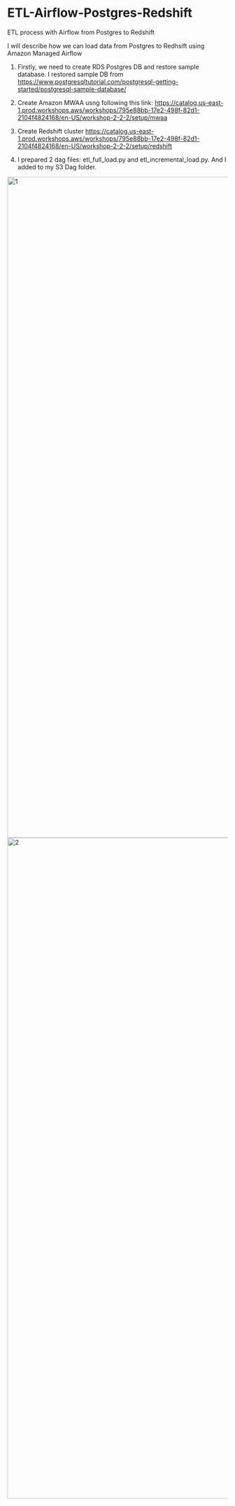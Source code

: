 # ETL-Airflow-Postgres-Redshift
ETL process with Airflow from Postgres to Redshift

I will describe how we can load data from Postgres to Redhsift using Amazon Managed Airflow 

1. Firstly, we need to create RDS Postgres DB and restore sample database. I restored sample DB from https://www.postgresqltutorial.com/postgresql-getting-started/postgresql-sample-database/

2. Create Amazon MWAA usng following this link: https://catalog.us-east-1.prod.workshops.aws/workshops/795e88bb-17e2-498f-82d1-2104f4824168/en-US/workshop-2-2-2/setup/mwaa

3. Create Redshift cluster https://catalog.us-east-1.prod.workshops.aws/workshops/795e88bb-17e2-498f-82d1-2104f4824168/en-US/workshop-2-2-2/setup/redshift

4. I prepared 2 dag files: etl_full_load.py and etl_incremental_load.py. And I added to my S3 Dag folder.


<img width="1511" alt="1" src="https://user-images.githubusercontent.com/28351206/210112499-3a968391-ffda-4d62-8715-6073444312f8.png">


<img width="1511" alt="2" src="https://user-images.githubusercontent.com/28351206/210112519-77203f5d-2219-42d0-9301-b16db6e9082b.png">

